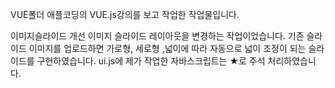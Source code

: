 VUE폴더
애플코딩의 VUE.js강의를 보고 작업한 작업물입니다.

이미지슬라이드 개선
이미지 슬라이드 레이아웃을 변경하는 작업이었습니다.
기존 슬라이드 이미지를 업로드하면 가로형, 세로형 ,넓이에 따라 자동으로 넓이 조정이 되는 슬라이드를 구현하였습니다.
ui.js에 제가 작업한 자바스크립트는 ★로 주석 처리하였습니다.
